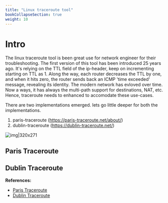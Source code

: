 ```yaml
---
title: "Linux traceroute tool"
bookCollapseSection: true
weight: 10
---
```


# Intro
The linux traceroute tool is been great use for network engineer for their troubleshooting. The first version of this tool has been introduced 25 years ago. It's relying on the TTL field of the ip-header, keep on incrementing starting on TTL as 1. Along the way, each router decreases the TTL by one, and when it hits zero, the router sends back an ICMP 'time exceeded' message, revealing its identity.
The modern network has evloved over time. Now a ways, it has always the multi-path support for destinations, NAT, etc. Hence, traceroute needs to enhanced to accomodate these use-cases.

There are two implementations emerged. lets go little deeper for both the implementations.
1. paris-traceroute (https://paris-traceroute.net/about/)
2. dublin-traceroute (https://dublin-traceroute.net/)

![img|320x271](https://prasenjitmanna.com/tech-book/diagrams/flow-based-load-balancing.png)

## Paris Traceroute

## Dublin Traceroute


**References:**
* [Paris Traceroute](https://paris-traceroute.net/about/) 
* [Dublin Traceroute](https://dublin-traceroute.net/)
